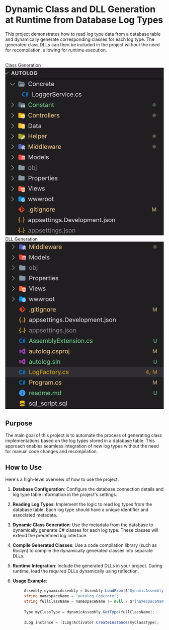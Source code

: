 # Dynamic Class and DLL Generation at Runtime from Database Log Types

This project demonstrates how to read log type data from a database table and dynamically generate corresponding classes for each log type. The generated class DLLs can then be included in the project without the need for recompilation, allowing for runtime execution.

<br>
Class Generation
<img src="./generate-concrete.gif" />

<br>
DLL Generation
<img src="./generate-dll.gif" />


## Purpose

The main goal of this project is to automate the process of generating class implementations based on the log types stored in a database table. This approach enables seamless integration of new log types without the need for manual code changes and recompilation.

## How to Use

Here's a high-level overview of how to use the project:

1. **Database Configuration**: Configure the database connection details and log type table information in the project's settings.

2. **Reading Log Types**: Implement the logic to read log types from the database table. Each log type should have a unique identifier and associated metadata.

3. **Dynamic Class Generation**: Use the metadata from the database to dynamically generate C# classes for each log type. These classes will extend the predefined log interface.

4. **Compile Generated Classes**: Use a code compilation library (such as Roslyn) to compile the dynamically generated classes into separate DLLs.

5. **Runtime Integration**: Include the generated DLLs in your project. During runtime, load the required DLLs dynamically using reflection.

6. **Usage Example**:

   ```csharp
        Assembly dynamicAssembly = Assembly.LoadFrom($"DynamicAssembly-{className}.dll");
        string namespaceName = "autolog.Concrete";
        string fullClassName = namespaceName != null ? $"{namespaceName}.{className}" : className;
     
        Type myClassType = dynamicAssembly.GetType(fullClassName);
     
        ILog instance = (ILog)Activator.CreateInstance(myClassType);

